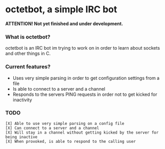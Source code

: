 # octetbot, a simple IRC bot
**ATTENTION! Not yet finished and under development.**

### What is octetbot?
octetbot is an IRC bot im trying to work on in order to learn about sockets and other things in C.

### Current features?
* Uses very simple parsing in order to get configuration settings from a file
* Is able to connect to a server and a channel
* Responds to the servers PING requests in order not to get kicked for inactivity

### TODO
```text
[X] Able to use very simple parsing on a config file
[X] Can connect to a server and a channel
[X] Will stay in a channel without getting kicked by the server for being inactive
[X] When provoked, is able to respond to the calling user
```

